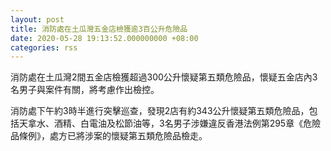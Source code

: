 ```yaml
---
layout: post
title: 消防處在土瓜灣五金店檢獲逾3百公升危險品
date: 2020-05-28 19:13:52.000000000 +08:00
categories: rss
---
```


消防處在土瓜灣2間五金店檢獲超過300公升懷疑第五類危險品，懷疑五金店內3名男子與案件有關，將考慮作出檢控。

消防處下午約3時半進行突擊巡查，發現2店有約343公升懷疑第五類危險品，包括天拿水、酒精、白電油及松節油等，3名男子涉嫌違反香港法例第295章《危險品條例》，處方已將涉案的懷疑第五類危險品檢走。
